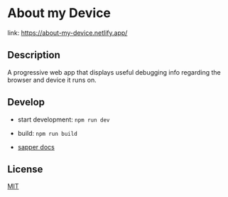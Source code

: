 # About my Device

link: https://about-my-device.netlify.app/

## Description

A progressive web app that displays useful debugging info regarding the browser and
device it runs on.

## Develop

- start development: `npm run dev`

- build: `npm run build`

- [sapper docs](/sapper-readme.md)


## License

[MIT](/LICENSE)